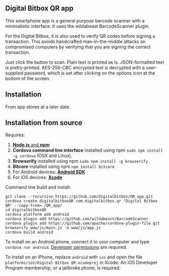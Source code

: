 ## Digital Bitbox QR app

This smartphone app is a general purpose barcode scanner with a minimalistic interface. It uses the wildabeast BarcodeScanner plugin. 

For the Digital Bitbox, it is also used to verify QR codes before signing a transaction. This avoids handcrafted man-in-the-middle attacks on compromised computers by verifying that you are signing the correct transaction. 

Just click the button to scan. Plain text is printed as is. JSON-formatted text is pretty-printed. AES-256-CBC encrypted text is decrypted with a user-supplied password, which is set after clicking on the options icon at the bottom of the screen.


## Installation

From app stores at a later date.


## Installation from source

Requires:
  1. [**Node.js** and **npm**](https://nodejs.org/)
  2. **Cordova command line interface** installed using npm `sudo npm install -g cordova` (OSX and Linux).
  3. **Browserify** installed using npm `sudo npm install -g browserify`
  4. **Bitcore** installed using npm `npm install bitcore`
  5. For Android devices: [**Android SDK**](https://developer.android.com/sdk/)
  6. For iOS devices: [**Xcode**](https://developer.apple.com/xcode/)

Command line build and install:

```
git clone --recursive https://github.com/digitalbitbox/QR_app.git
cordova create digitalbitboxQR com.digitalbitbox.qr "Digital Bitbox QR" --copy-from=./QR_app/
cd digitalbitboxQR
cordova platform add android 
cordova plugin add https://github.com/wildabeast/BarcodeScanner
cordova plugin add https://github.com/apache/cordova-plugin-file.git
browserify www/js/main.js -o www/js/app.js
cordova build android
```

To install on an Android phone, connect it to your computer and type  `cordova run android`. [Developer permissions](https://developer.android.com/tools/device.html) are required. 

To install on an iPhone, replace `android` with `ios` and open the file `platforms/ios/Digital Bitbox QR.xcodeproj` in Xcode. An iOS Developer Program membership, or a jailbroke phone, is required.



